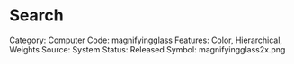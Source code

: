 # Search

Category: Computer
Code: magnifyingglass
Features: Color, Hierarchical, Weights
Source: System
Status: Released
Symbol: magnifyingglass2x.png